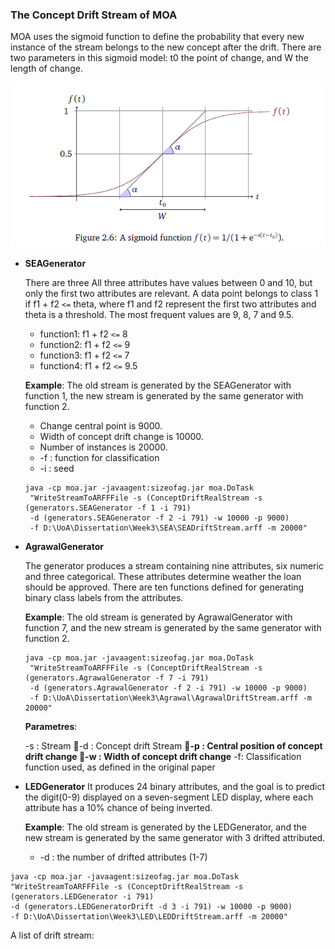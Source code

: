 ### The Concept Drift Stream of MOA

MOA uses the sigmoid function to define the probability that every new instance of the stream belongs to the new concept after the drift. There are two parameters in this sigmoid model: t0 the point of change, and W the length of change.

![](/assets/ch2/sigmoid.PNG)

* **SEAGenerator**

  There are three All three attributes have values between 0 and 10, but only the first two attributes are relevant. A data point belongs to class 1 if f1 + f2 `<=` theta, where f1 and f2 represent the first two attributes and theta is a threshold. The most frequent values are 9, 8, 7 and 9.5.
  
  * function1: f1 + f2 `<=` 8
  * function2: f1 + f2 `<=` 9
  * function3: f1 + f2 `<=` 7
  * function4: f1 + f2 `<=` 9.5

  **Example**:
  The old stream is generated by the SEAGenerator with function 1, the new stream is generated by the same generator with function 2.
  * Change central point is 9000.
  * Width of concept drift change is 10000.
  * Number of instances is 20000.
  * -f : function for classification
  * -i : seed
  ```
  java -cp moa.jar -javaagent:sizeofag.jar moa.DoTask
   "WriteStreamToARFFFile -s (ConceptDriftRealStream -s (generators.SEAGenerator -f 1 -i 791) 
   -d (generators.SEAGenerator -f 2 -i 791) -w 10000 -p 9000) 
   -f D:\UoA\Dissertation\Week3\SEA\SEADriftStream.arff -m 20000"
  ```

* **AgrawalGenerator**

  The generator produces a stream containing nine attributes, six numeric and three categorical. These attributes determine weather the loan should be approved. There are ten functions defined for generating binary class labels from the attributes.
  
  **Example**:
  The old stream is generated by AgrawalGenerator with function 7, and the new stream is generated by the same generator with function 2.
  ```
  java -cp moa.jar -javaagent:sizeofag.jar moa.DoTask
   "WriteStreamToARFFFile -s (ConceptDriftRealStream -s (generators.AgrawalGenerator -f 7 -i 791) 
   -d (generators.AgrawalGenerator -f 2 -i 791) -w 10000 -p 9000) 
   -f D:\UoA\Dissertation\Week3\Agrawal\AgrawalDriftStream.arff -m 20000"
  ```

  **Parametres**:
  
  -s : Stream
  -d : Concept drift Stream
  **-p : Central position of concept drift change
  -w : Width of concept drift change**
  -f: Classification function used, as defined in the original paper

* **LEDGenerator**
It produces 24 binary attributes, and the goal is to predict the digit(0-9) displayed on a seven-segment LED display, where each attribute has a 10% chance of being inverted.

  **Example**:
  The old stream is generated by the LEDGenerator, and the new stream is generated by the same generator with 3 drifted attributed.
  * -d : the number of drifted attributes (1-7)

```
java -cp moa.jar -javaagent:sizeofag.jar moa.DoTask
"WriteStreamToARFFFile -s (ConceptDriftRealStream -s (generators.LEDGenerator -i 791)
-d (generators.LEDGeneratorDrift -d 3 -i 791) -w 10000 -p 9000) 
-f D:\UoA\Dissertation\Week3\LED\LEDDriftStream.arff -m 20000"
```

A list of drift stream:


